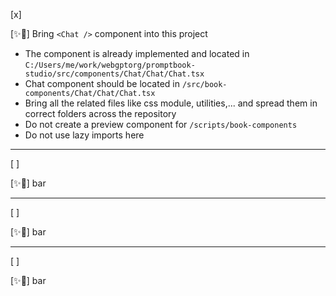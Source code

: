 [x]

[✨💬] Bring `<Chat />` component into this project

-   The component is already implemented and located in `C:/Users/me/work/webgptorg/promptbook-studio/src/components/Chat/Chat/Chat.tsx`
-   Chat component should be located in `/src/book-components/Chat/Chat/Chat.tsx`
-   Bring all the related files like css module, utilities,... and spread them in correct folders across the repository
-   Do not create a preview component for `/scripts/book-components`
-   Do not use lazy imports here

---

[ ]

[✨💬] bar

---

[ ]

[✨💬] bar

---

[ ]

[✨💬] bar
